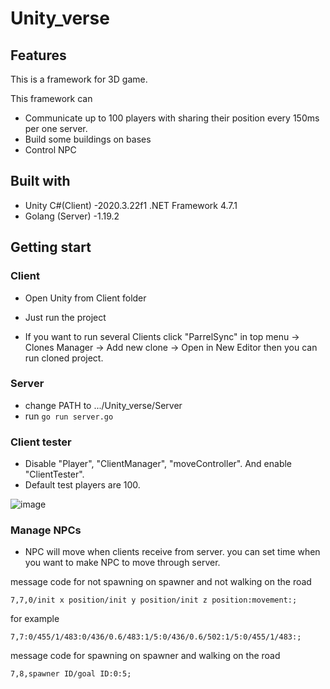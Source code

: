 # Unity_verse

## Features
This is a framework for 3D game.

This framework can
 - Communicate up to 100 players with sharing their position every 150ms per one server.
 - Build some buildings on bases
 - Control NPC


## Built with
- Unity C#(Client)
  -2020.3.22f1 .NET Framework 4.7.1
- Golang (Server)
  -1.19.2
  
  
## Getting start
### Client
- Open Unity from Client folder
- Just run the project

- If you want to run several Clients
 click "ParrelSync" in top menu -> Clones Manager -> Add new clone -> Open in New Editor
 then you can run cloned project. 

### Server
- change PATH to .../Unity_verse/Server
- run ```go run server.go```

### Client tester
- Disable "Player", "ClientManager", "moveController". And enable "ClientTester".
- Default test players are 100.

![image](https://user-images.githubusercontent.com/56529285/201485590-179591ec-0644-4288-88ef-11866233b7b6.png)

### Manage NPCs
- NPC will move when clients receive from server.
 you can set time when you want to make NPC to move through server.

message code for not spawning on spawner and not walking on the road
```
7,7,0/init x position/init y position/init z position:movement:;
```
for example
```
7,7:0/455/1/483:0/436/0.6/483:1/5:0/436/0.6/502:1/5:0/455/1/483:;
```

message code for spawning on spawner and walking on the road
```
7,8,spawner ID/goal ID:0:5;
```
